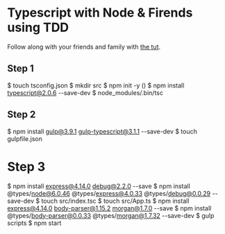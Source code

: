 # Typescript with Node & Firends using TDD

Follow along with your friends and family with [the tut](http://mherman.org/blog/2016/11/05/developing-a-restful-api-with-node-and-typescript/#.WC7TEqJ96Rt).


## Step 1

$ touch tsconfig.json
$ mkdir src
$ npm init -y
()
$ npm install typescript@2.0.6 --save-dev
$ node_modules/.bin/tsc


## Step 2

$ npm install gulp@3.9.1 gulp-typescript@3.1.1 --save-dev
$ touch gulpfile.json

# Step 3

$ npm install express@4.14.0 debug@2.2.0 --save
$ npm install @types/node@6.0.46 @types/express@4.0.33 @types/debug@0.0.29 --save-dev
$ touch src/index.tsc
$ touch src/App.ts
$ npm install express@4.14.0 body-parser@1.15.2 morgan@1.7.0 --save
$ npm install @types/body-parser@0.0.33 @types/morgan@1.7.32 --save-dev
$ gulp scripts
$ npm start


